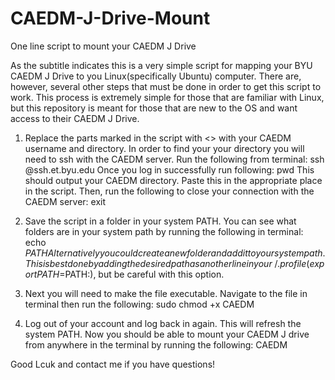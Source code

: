 # CAEDM-J-Drive-Mount
One line script to mount your CAEDM J Drive

As the subtitle indicates this is a very simple script for mapping your BYU CAEDM J Drive to you Linux(specifically Ubuntu) computer. There are, however, several other steps that must be done in order to get this script to work. This process is extremely simple for those that are familiar with Linux, but this repository is meant for those that are new to the OS and want access to their CAEDM J Drive. 

1) Replace the parts marked in the script with <> with your CAEDM username and directory. In order to find your your directory you will need to ssh with the CAEDM server. Run the following from terminal: ssh <yourUsername>@ssh.et.byu.edu
Once you log in successfully run following: pwd
This should output your CAEDM directory. Paste this in the appropriate place in the script.
Then, run the following to close your connection with the CAEDM server: exit

2) Save the script in a folder in your system PATH. You can see what folders are in your system path by running the following in terminal: echo $PATH
Alternatively you could create a new folder and add it to your system path. This is best done by adding the desired path as another line in your ~/.profile (export PATH=$PATH:<pathToDir>), but be careful with this option.

3) Next you will need to make the file executable. Navigate to the file in terminal then run the following: sudo chmod +x CAEDM

4) Log out of your account and log back in again. This will refresh the system PATH. Now you should be able to mount your CAEDM J drive from anywhere in the terminal by running the following: CAEDM

Good Lcuk and contact me if you have questions!
